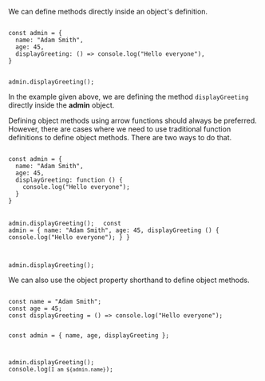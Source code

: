 We can define methods directly
inside an object's definition.

<codeblock language="javascript" type="lesson">
<code>
const admin = {
  name: "Adam Smith",
  age: 45,
  displayGreeting: () => console.log("Hello everyone"),
}

admin.displayGreeting();
</code>
</codeblock>

In the example given above,
we are defining the method `displayGreeting`
directly inside the **admin** object.

Defining object methods using arrow functions
should always be preferred.
However, there are cases where we need to use
traditional function definitions
to define object methods.
There are two ways to do that.

<codeblock language="javascript" type="lesson">
<code>
const admin = {
  name: "Adam Smith",
  age: 45,
  displayGreeting: function () {
    console.log("Hello everyone");
  }
}

admin.displayGreeting();
</code>
</codeblock><codeblock language="javascript" type="lesson">
<code>
const admin = {
  name: "Adam Smith",
  age: 45,
  displayGreeting () {
    console.log("Hello everyone");
  }
}

admin.displayGreeting();
</code>
</codeblock>

We can also use the object property shorthand
to define object methods.

<codeblock language="javascript" type="lesson">
<code>
const name = "Adam Smith";
const age = 45;
const displayGreeting = () => console.log("Hello everyone");

const admin = { name, age, displayGreeting };

admin.displayGreeting();
console.log(`I am ${admin.name}`);
</code>
</codeblock>